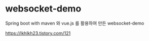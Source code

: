 # websocket-demo

Spring boot with maven 와 vue.js 를 활용하여 만든 websocket-demo 

https://lkhlkh23.tistory.com/121 
